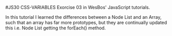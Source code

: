 #JS30 CSS-VARIABLES
Exorcise 03 in WesBos' JavaScript tutorials.

<!-- something here about what I liked about the video -->

In this tutorial I learned the differences between a Node List and an Array, such that an array has far more prototypes, but they are continually updated this i.e. Node List getting the forEach() method. 